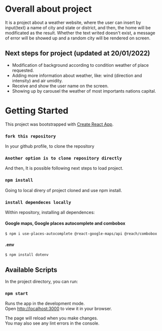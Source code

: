 # Overall about project

It is a project about a weather website, where the user can insert by input(text) a name of city and state or district, and then, the home will be modificated as the result.
Whether the text writed doesn't exist, a message of error will be showed up and a random city will be rendered on screen.

## Next steps for project (updated at 20/01/2022)

- Modification of background according to condition weather of place requested.
- Adding more information about weather, like: wind (direction and intensity) and air umidity.
- Receive and show the user name on the screen.
- Showing up by carousel the weather of most importants nations capital.

# Getting Started

This project was bootstrapped with [Create React App](https://github.com/facebook/create-react-app).

### `fork this repository`

In your github profile, to clone the repository

### `Another option is to clone repository directly`

And then, It is possible following next steps to load project.

### `npm install`

Going to local direry of project cloned and use npm install.

### `install dependeces locally`

Within repository, installing all dependences:

#### Google maps, Google places autocomplete and combobox
````
$ npm i use-places-autocomplete @react-google-maps/api @reach/combobox

````
#### .env
````
$ npm install dotenv

````

## Available Scripts

In the project directory, you can run:

### `npm start`

Runs the app in the development mode.\
Open [http://localhost:3000](http://localhost:3000) to view it in your browser.

The page will reload when you make changes.\
You may also see any lint errors in the console.

